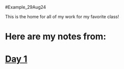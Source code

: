 #Example_29Aug24

This is the home for all of my work for my favorite class!

# Here are my notes from:
# [Day 1](https://github.com/Salil1129/Example29Aug24/blob/main/Scripts/template.sbatch.sh)


